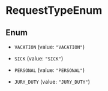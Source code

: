 

# RequestTypeEnum

## Enum


* `VACATION` (value: `"VACATION"`)

* `SICK` (value: `"SICK"`)

* `PERSONAL` (value: `"PERSONAL"`)

* `JURY_DUTY` (value: `"JURY_DUTY"`)



